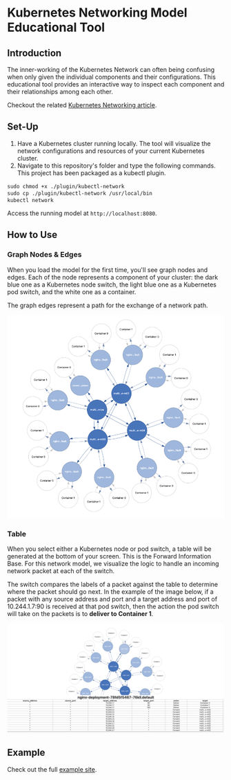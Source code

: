 # Kubernetes Networking Model Educational Tool

## Introduction

The inner-working of the Kubernetes Network can often being confusing when only given the individual components and their configurations. This educational tool provides an interactive way to inspect each component and their relationships among each other.

Checkout the related [Kubernetes Networking article](https://dominik-tornow.medium.com/kubernetes-networking-22ea81af44d0).

## Set-Up

1. Have a Kubernetes cluster running locally. The tool will visualize the network configurations and resources of your current Kubernetes cluster.
2. Navigate to this repository's folder and type the following commands. This project has been packaged as a kubectl plugin.

```
sudo chmod +x ./plugin/kubectl-network
sudo cp ./plugin/kubectl-network /usr/local/bin
kubectl network
```

Access the running model at `http://localhost:8080`.

## How to Use

### Graph Nodes & Edges

When you load the model for the first time, you'll see graph nodes and edges. Each of the node represents a component of your cluster: the dark blue one as a Kubernetes node switch, the light blue one as a Kubernetes pod switch, and the white one as a container.

The graph edges represent a path for the exchange of a network path.

![Image](pictures/graph.png)

### Table

When you select either a Kubernetes node or pod switch, a table will be generated at the bottom of your screen. This is the Forward Information Base. For this network model, we visualize the logic to handle an incoming network packet at each of the switch.

The switch compares the labels of a packet against the table to determine where the packet should go next. In the example of the image below, if a packet with any source address and port and a target address and port of 10.244.1.7:90 is received at that pod switch, then the action the pod switch will take on the packets is to **deliver to Container 1**.

![Image](pictures/table.png)

## Example

Check out the full [example site](https://maeganjong.github.io/Kubernetes-Network/).

